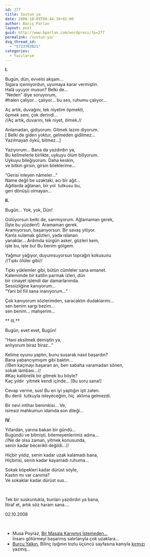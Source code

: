 ```yaml
---
id: 277
title: Sustun ya
date: 2008-10-09T00:44:39+02:00
author: Barış Parlan
layout: post
guid: http://www.bparlan.com/wordpress/?p=277
permalink: /sustun-ya/
dsq_thread_id:
  - "5723703821"
categories:
  - Yazılarım
---
```

<div class="ttr_start">
</div>

**I.**

Bugün, dün, evvelsi akşam&#8230;  
Sigara içemiyordun, uyumaya karar vermiştin.  
Halâ uyuyor musun? Belki de&#8230;  
&#8220;Neden&#8221; diye soruyorum,  
#halen çalıyor&#8230; çalıyor&#8230; bu ses, ruhumu çalıyor&#8230;<!--more-->

Aç artık, duvağını, tek niyetim öpmekti,  
öpmek seni, çok derindi&#8230;  
//Aç artık, duvarını, tek niyet, ölmek.//

Anlamadan, gidiyorum. Gitmek lazım diyorum.  
[ Belki de giden yoktur, gelmeden gidilmez&#8230;  
Yazılmayan öykü, bitmez&#8230;]

Yazıyorum&#8230; Bana da yazdırdın ya,  
Bu kelimelerle birlikte, uykuyu ölüm biliyorum.  
Uykuyu bileğiyorum. Daha keskin,  
ve bitkin girsin, girsin bileklerime&#8230;

&#8220;Gerisi inleyen nâmeler&#8230;&#8221;  
Name değil be uzaktaki, acı bir ağıt&#8230;  
Ağıtlarda ağlanan, bir yol  tutkusu bu,  
geri dönüşü olmayan&#8230;

**II.**

Bugün&#8230; Yok, yok, Dün!

Gülüyorsun belki de, sanmıyorum. Ağlamaman gerek,  
[İşte bu yüzden!]  Aramaman gerek.  
Aramıyorsun, başarıyorsun. Bir savaş yitiyor.  
Kanla sulamak gözleri, yada ıslanan  
yanaklar&#8230; Ardımda sürgün asker, gözleri kem,  
işte bu, işte bu! Bu benim gölgem.

Yağmur yağıyor, duyumsuyorsun toprağın kokusunu  
//Tıpkı ölüler gibi//

Tıpkı yüklemler gibi, bütün cümleler sana emanet.  
Kalemimde bir katilin parmak izleri, dün  
bir cinayet işlendi dar damarlarımda.  
Sessizliğine kanıyorum&#8230;  
&#8220;Yani bil fiil sana inanıyorum&#8230;&#8221;

Çok kanıyorum sözlerimden, saracaktın dudaklarımı&#8230;  
sen benim sargı bezim&#8230;  
sen benim&#8230; mahşerim&#8230;

** III.**

Bugün, evet evet, Bugün!

&#8220;Hani eksilmek demiştin ya,  
anlıyorum biraz biraz&#8230;&#8221;

Kelime oyunu yaptın, bunu susarak nasıl başardın?  
Bana yabancıymışım gibi baktın&#8230;  
//Ben kaçmayı başaran arı, ben sabaha varamadan sönen,  
sokak lambası&#8230;//  
#Kaç kalibrelik bir gitmek bu böyle?  
Kaç yıldır  yitmek kendi içinde&#8230; [Bu soru sana!]

Cevap verme, sus! Bu en iyi yaptığın işti zaten.  
Bu denli  tutkuyla isteyeceğim, hiç  aklıma gelmezdi.

Bir nevi intihar benimkisi&#8230; Ve,  
isimsiz mahkumun idamda son dileği&#8230;

**IV.**

Yıllardan, yarına bakan bir gündü&#8230;  
Bugündü ve bitmişti, bitemeyenlerimiz adına&#8230;  
//Ne de olsa zaman, yitmek konusunda,  
senin kadar becerikli değildi&#8230;//

Hiçbir yıldız, senin kadar uzak kalamadı bana,  
Hiçbirisi, senin kadar kayamadı ruhuma&#8230;

Sokak köpekleri kadar dürüst söyle,  
Kastın mı var canıma?  
Ve sokaklar kadar dürüst sus&#8230;

&nbsp;

Tek bir suskunlukla, bunları yazdırdın ya bana,  
İtiraf et, artık söz haram sana&#8230;.

02.10.2008

&nbsp;

  * Musa Poyraz, <a title="Musa Poyraz - Bir Masala Karıştık İstemeden" href="http://cid-324ef70303f11ca4.spaces.live.com/blog/cns!324EF70303F11CA4!578.entry" target="_self">Bir Masala Karışmış İstemeden&#8230;</a>  
    İnsanı götürmeyi başarmış satırlarıyla çok uzaklara&#8230;
  * <a title="Burcu Yalkın - Blog" href="http://burcuyalkin.blogcu.com/" target="_blank">Burcu Yalkın</a>, Bilinç Işığının tozlu üçüncü sayfasına kanıyla <a title="Burcu Yalkın - Kırmızı - Bilinç Işığı" href="http://bilincisigi.blogcu.com/3-5-2008-bilinc-isigi-yil-2-sayi-13-savas-ezgi-burcu-yalkin-mayis-2008-sayfa-3_14628901.html" target="_blank">kırmızı</a> yazmış&#8230;

<div class="ttr_end">
</div>